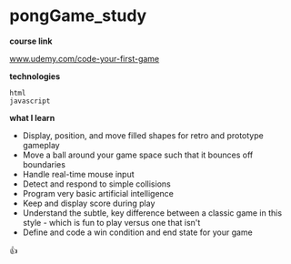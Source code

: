 # pongGame_study

**course link**

www.udemy.com/code-your-first-game


**technologies**
```
html
javascript
```


**what I learn**

- Display, position, and move filled shapes for retro and prototype gameplay
- Move a ball around your game space such that it bounces off boundaries
- Handle real-time mouse input
- Detect and respond to simple collisions
- Program very basic artificial intelligence
- Keep and display score during play
- Understand the subtle, key difference between a classic game in this style - which is fun to play versus one that isn't
- Define and code a win condition and end state for your game


:+1: